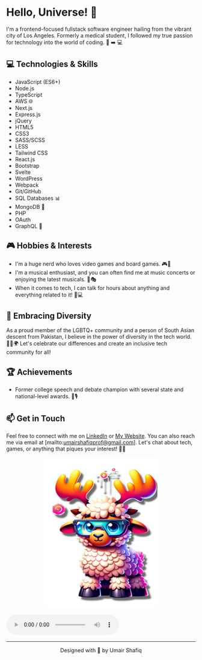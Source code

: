 <!-- Title -->
# Hello, Universe! 🌌

<!-- Introduction -->
I'm a frontend-focused fullstack software engineer hailing from the vibrant city of Los Angeles. Formerly a medical student, I followed my true passion for technology into the world of coding. 🏥 ➡️ 💻

<!-- Technologies -->
## 💻 Technologies & Skills
- JavaScript (ES6+)
- Node.js
- TypeScript
- AWS 🌐
- Next.js
- Express.js
- jQuery
- HTML5
- CSS3
- SASS/SCSS
- LESS
- Tailwind CSS
- React.js
- Bootstrap
- Svelte
- WordPress
- Webpack
- Git/GitHub
- SQL Databases 📊
- MongoDB 🍃
- PHP
- OAuth
- GraphQL 🚀

<!-- Interests -->
## 🎮 Hobbies & Interests
- I'm a huge nerd who loves video games and board games. 🎮🎲
- I'm a musical enthusiast, and you can often find me at music concerts or enjoying the latest musicals. 🎵🎭
- When it comes to tech, I can talk for hours about anything and everything related to it! 💬💻

<!-- Diversity and Inclusion -->
## 🌈 Embracing Diversity
As a proud member of the LGBTQ+ community and a person of South Asian descent from Pakistan, I believe in the power of diversity in the tech world. 🏳️‍🌈🌍 Let's celebrate our differences and create an inclusive tech community for all!

<!-- Achievements -->
## 🏆 Achievements
- Former college speech and debate champion with several state and national-level awards. 🏅🎙️

<!-- Contact -->
## 📫 Get in Touch
Feel free to connect with me on [LinkedIn](https://www.linkedin.com/in/umair-w-shafiq/) or [My Website](https://umair-portfolio-two.vercel.app/). You can also reach me via email at [mailto:umairshafiqprof@gmail.com]. Let's chat about tech, games, or anything that piques your interest! 📧🌐

<!-- Visuals -->
<p align="center">
  <img src="assets/MooseLamb.png" alt="Mascot Picture" width="300" height="400">
</p>

<audio controls aligh="center">
  <source src="https://your-audio-hosting-link.com/your-audio-file.mp3" type="audio/mpeg">
  Your browser does not support the audio element.
</audio>
<!-- Footer -->
<hr>
<p align="center">Designed with 💖 by Umair Shafiq</p>
